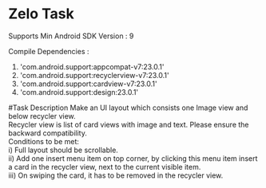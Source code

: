 # Zelo Task
Supports Min Android SDK Version : 9 <br />

Compile Dependencies : <br /> 
1. 'com.android.support:appcompat-v7:23.0.1' <br /> 
2. 'com.android.support:recyclerview-v7:23.0.1' <br /> 
3. 'com.android.support:cardview-v7:23.0.1' <br /> 
4. 'com.android.support:design:23.0.1' <br /> 

#Task Description
Make an UI layout which consists one Image view and below recycler view.<br /> 
Recycler view is list of card views with image and text. Please ensure the backward compatibility. <br /> 
Conditions to be met:<br /> 
i)	Full layout should be scrollable.<br /> 
ii)	Add one insert menu item on top corner, by clicking this menu item insert a card in the recycler view, next to the current visible item.<br /> 
iii)	On swiping the card, it has to be removed in the recycler view.<br /> 
